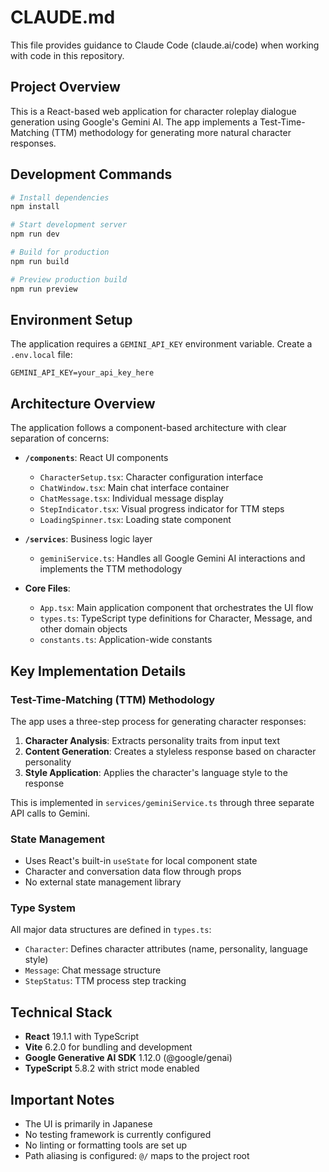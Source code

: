 # CLAUDE.md

This file provides guidance to Claude Code (claude.ai/code) when working with code in this repository.

## Project Overview

This is a React-based web application for character roleplay dialogue generation using Google's Gemini AI. The app implements a Test-Time-Matching (TTM) methodology for generating more natural character responses.

## Development Commands

```bash
# Install dependencies
npm install

# Start development server
npm run dev

# Build for production
npm run build

# Preview production build
npm run preview
```

## Environment Setup

The application requires a `GEMINI_API_KEY` environment variable. Create a `.env.local` file:
```
GEMINI_API_KEY=your_api_key_here
```

## Architecture Overview

The application follows a component-based architecture with clear separation of concerns:

- **`/components`**: React UI components
  - `CharacterSetup.tsx`: Character configuration interface
  - `ChatWindow.tsx`: Main chat interface container
  - `ChatMessage.tsx`: Individual message display
  - `StepIndicator.tsx`: Visual progress indicator for TTM steps
  - `LoadingSpinner.tsx`: Loading state component

- **`/services`**: Business logic layer
  - `geminiService.ts`: Handles all Google Gemini AI interactions and implements the TTM methodology

- **Core Files**:
  - `App.tsx`: Main application component that orchestrates the UI flow
  - `types.ts`: TypeScript type definitions for Character, Message, and other domain objects
  - `constants.ts`: Application-wide constants

## Key Implementation Details

### Test-Time-Matching (TTM) Methodology
The app uses a three-step process for generating character responses:
1. **Character Analysis**: Extracts personality traits from input text
2. **Content Generation**: Creates a styleless response based on character personality
3. **Style Application**: Applies the character's language style to the response

This is implemented in `services/geminiService.ts` through three separate API calls to Gemini.

### State Management
- Uses React's built-in `useState` for local component state
- Character and conversation data flow through props
- No external state management library

### Type System
All major data structures are defined in `types.ts`:
- `Character`: Defines character attributes (name, personality, language style)
- `Message`: Chat message structure
- `StepStatus`: TTM process step tracking

## Technical Stack

- **React** 19.1.1 with TypeScript
- **Vite** 6.2.0 for bundling and development
- **Google Generative AI SDK** 1.12.0 (@google/genai)
- **TypeScript** 5.8.2 with strict mode enabled

## Important Notes

- The UI is primarily in Japanese
- No testing framework is currently configured
- No linting or formatting tools are set up
- Path aliasing is configured: `@/` maps to the project root